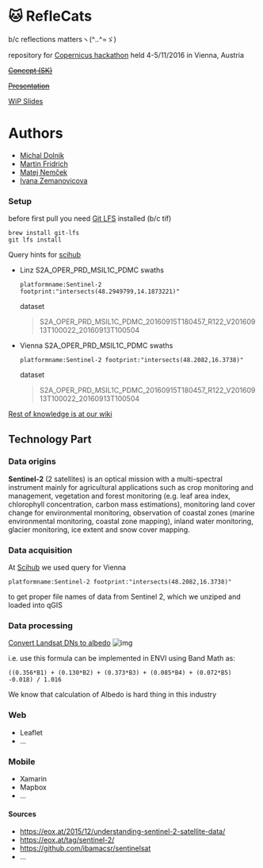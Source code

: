 # :cat: RefleCats
b/c reflections mattersヽ(^‥^=ゞ)

repository for [Copernicus hackathon](https://copernicus.devpost.com/) held 4-5/11/2016 in Vienna, Austria

~~[Concept (SK)](https://github.com/yangwao/reflecats/wiki/Concept)~~

~~[Presentation](https://github.com/yangwao/reflecats/wiki/Presentation)~~

[WiP Slides](https://docs.google.com/presentation/d/1gWlafWr-8P-XJ8l-uPosRH6BUAOHmzXHQWjVJZvrqLA/edit?usp=sharing)

# Authors

* [Michal Dolnik](https://github.com/michaelknave)
* [Martin Fridrich](https://github.com/martinfridrich)
* [Matej Nemček](https://github.com/yangwao)
* [Ivana Zemanovicova](https://github.com/Ivkaa)

### Setup
before first pull you need [Git LFS](https://git-lfs.github.com/) installed (b/c tif)
```
brew install git-lfs
git lfs install
```
Query hints for [scihub](https://scihub.copernicus.eu/dhus/)
* Linz S2A_OPER_PRD_MSIL1C_PDMC swaths
  ```
  platformname:Sentinel-2 footprint:"intersects(48.2949799,14.1873221)"
  ```
  dataset
  >  S2A_OPER_PRD_MSIL1C_PDMC_20160915T180457_R122_V20160913T100022_20160913T100504

* Vienna S2A_OPER_PRD_MSIL1C_PDMC swaths
  ```
  platformname:Sentinel-2 footprint:"intersects(48.2082,16.3738)"
  ```
  dataset
  > S2A_OPER_PRD_MSIL1C_PDMC_20160915T180457_R122_V20160913T100022_20160913T100504

[Rest of knowledge is at our wiki](https://github.com/yangwao/reflecats/wiki/RefleCats)

## Technology Part
### Data origins

**Sentinel-2** (2 satellites) is an optical mission with a multi-spectral instrument mainly for agricultural applications such as crop monitoring and management, vegetation and forest monitoring (e.g. leaf area index, chlorophyll concentration, carbon mass estimations), monitoring land cover change for environmental monitoring, observation of coastal zones (marine environmental monitoring, coastal zone mapping), inland water monitoring, glacier monitoring, ice extent and snow cover mapping.

### Data acquisition

At [Scihub](https://scihub.copernicus.eu/dhus/) we used query for Vienna
```
platformname:Sentinel-2 footprint:"intersects(48.2082,16.3738)"
```

to get proper file names of data from Sentinel 2, which we unziped and loaded into qGIS

### Data processing

[Convert Landsat DNs to albedo](http://yceo.yale.edu/how-convert-landsat-dns-albedo)
![img](http://yceo.yale.edu/sites/default/files/images/AlbedoForm.PNG)

i.e. use this formula can be implemented in ENVI using Band Math as:
```
((0.356*B1) + (0.130*B2) + (0.373*B3) + (0.085*B4) + (0.072*B5) -0.018) / 1.016
```

We know that calculation of Albedo is hard thing in this industry

### Web

* Leaflet
* …

### Mobile

* Xamarin
* Mapbox
* …


#### Sources
* https://eox.at/2015/12/understanding-sentinel-2-satellite-data/
* https://eox.at/tag/sentinel-2/
* https://github.com/ibamacsr/sentinelsat
* …
